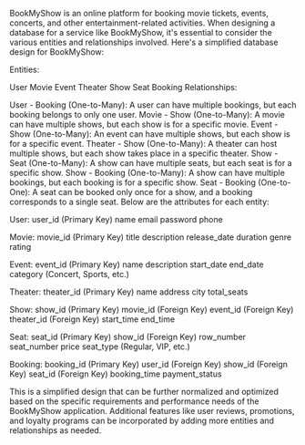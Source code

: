 BookMyShow is an online platform for booking movie tickets, 
events, concerts, and other entertainment-related activities. 
When designing a database for a service like BookMyShow, it's 
essential to consider the various entities and relationships 
involved. Here's a simplified database design for BookMyShow:

Entities:

User
Movie
Event
Theater
Show
Seat
Booking
Relationships:

User - Booking (One-to-Many): A user can have multiple 
bookings, but each booking belongs to only one user.
Movie - Show (One-to-Many): A movie can have multiple shows, 
but each show is for a specific movie.
Event - Show (One-to-Many): An event can have multiple shows, 
but each show is for a specific event.
Theater - Show (One-to-Many): A theater can host multiple 
shows, but each show takes place in a specific theater.
Show - Seat (One-to-Many): A show can have multiple seats, 
but each seat is for a specific show.
Show - Booking (One-to-Many): A show can have multiple 
bookings, but each booking is for a specific show.
Seat - Booking (One-to-One): A seat can be booked only once 
for a show, and a booking corresponds to a single seat.
Below are the attributes for each entity:

User:
user_id (Primary Key)
name
email
password
phone

Movie:
movie_id (Primary Key)
title
description
release_date
duration
genre
rating

Event:
event_id (Primary Key)
name
description
start_date
end_date
category (Concert, Sports, etc.)

Theater:
theater_id (Primary Key)
name
address
city
total_seats

Show:
show_id (Primary Key)
movie_id (Foreign Key)
event_id (Foreign Key)
theater_id (Foreign Key)
start_time
end_time

Seat:
seat_id (Primary Key)
show_id (Foreign Key)
row_number
seat_number
price
seat_type (Regular, VIP, etc.)

Booking:
booking_id (Primary Key)
user_id (Foreign Key)
show_id (Foreign Key)
seat_id (Foreign Key)
booking_time
payment_status



This is a simplified design that can be further normalized 
and optimized based on the specific requirements and 
performance needs of the BookMyShow application. Additional 
features like user reviews, promotions, and loyalty programs 
can be incorporated by adding more entities and relationships 
as needed.
